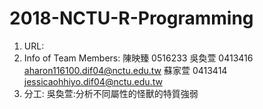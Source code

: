 # 2018-NCTU-R-Programming
1) URL:
2) Info of Team Members:
陳映臻 0516233
吳奐萱 0413416 aharon116100.dif04@nctu.edu.tw
蘇家萱 0413414 jessicaohhiyo.dif04@nctu.edu.tw
3) 分工:
吳奐萱:分析不同屬性的怪獸的特質強弱

